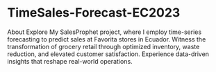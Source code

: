 # TimeSales-Forecast-EC2023
About Explore My SalesProphet project, where I employ time-series forecasting to predict sales at Favorita stores in Ecuador. Witness the transformation of grocery retail through optimized inventory, waste reduction, and elevated customer satisfaction. Experience data-driven insights that reshape real-world operations.
